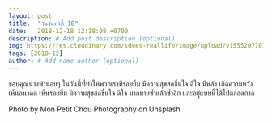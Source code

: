 ```yaml
---
layout: post
title:  "วันจันทร์ที่ 18"
date:   2018-12-18 12:18:08 +0700
description: # Add post description (optional)
img: https://res.cloudinary.com/sdees-reallife/image/upload/v1555207707/Screenshot_from_2019-04-14_09-06-54.png # Add image post (optional)
tags: [2018-12]
author: # Add name author (optional)
---
```

ขอบคุณนางฟ้าน้อยๆ ในวันนี้ที่ทำให้พวกเรามีรอยยิ้ม มีความสุขสดชื่นใจ ดีใจ มีพลัง เกิดความหวัง เห็นอนาคต เห็นรอยยิ้ม มีความสุขสดชื่นใจ ดีใจ มากมายซ้ำแล้วซ้ำอีก และอยู่แบบนี้ได้ไปตลอดกาล

Photo by  Mon Petit Chou Photography on Unsplash
